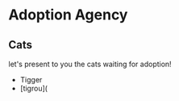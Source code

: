 # Adoption Agency #
## Cats ##
let's present to you the cats waiting for adoption!
- Tigger
- [tigrou](
